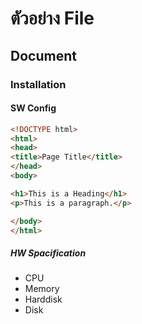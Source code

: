 # ตัวอย่าง File
##  Document
### Installation
#### SW Config 
````HTML
<!DOCTYPE html>
<html>
<head>
<title>Page Title</title>
</head>
<body>

<h1>This is a Heading</h1>
<p>This is a paragraph.</p>

</body>
</html>
````
##### HW Spacification  
- CPU
- Memory 
- Harddisk 
- Disk


